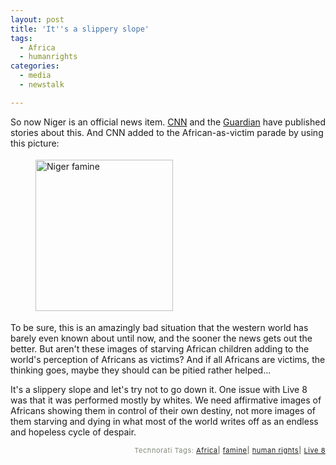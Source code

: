 ```yaml
---
layout: post
title: 'It''s a slippery slope'
tags:
  - Africa
  - humanrights
categories:
  - media
  - newstalk

---
```


So now Niger is an official news item.  <a href="http://www.cnn.com/2005/WORLD/africa/07/20/niger.hunger.reut/index.html">CNN</a> and the <a href="http://www.guardian.co.uk/famine/story/0,12128,1533035,00.html?gusrc=rss">Guardian</a> have published stories about this.  And CNN added to the African-as-victim parade by using this picture:

<img src="http://www.levjoy.com/wp-content/photos/long.niger.afp.jpg" height="242" width="220" align="" border="0" hspace="40" vspace="4" alt="Niger famine" title="Niger famine" longdesc="" />

To be sure, this is an amazingly bad situation that the western world has barely even known about until now, and the sooner the news gets out the better.  But aren't these images of starving African children adding to the world's perception of Africans as victims?  And if all Africans are victims, the thinking goes, maybe they should can be pitied rather helped...

It's a slippery slope and let's try not to go down it.  One issue with Live 8 was that it was performed mostly by whites.  We need affirmative images of Africans showing them in control of their own destiny, not more images of them starving and dying in what most of the world writes off as an endless and hopeless cycle of despair. 
<!-- technorati tags start --><p style="text-align:right;font-size:11px;letter-spacing:.05em;color:#808979;">Technorati Tags: <a href="http://technorati.com/tag/Africa" rel="tag">Africa</a><strong>|</strong> <a href="http://technorati.com/tag/famine" rel="tag">famine</a><strong>|</strong> <a href="http://technorati.com/tag/human rights" rel="tag">human rights</a><strong>|</strong> <a href="http://technorati.com/tag/Live 8" rel="tag">Live 8</a></p><!-- technorati tags end -->
